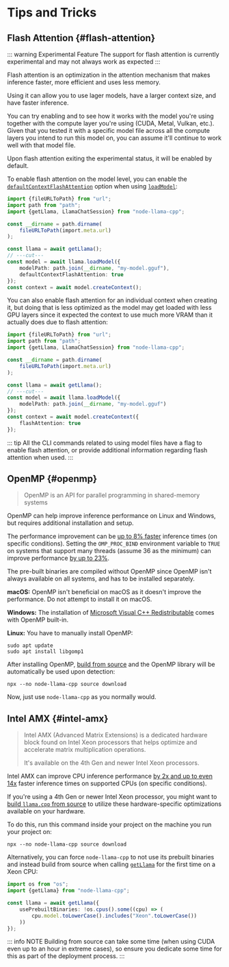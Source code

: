 # Tips and Tricks
## Flash Attention {#flash-attention}
::: warning Experimental Feature
The support for flash attention is currently experimental and may not always work as expected
:::

Flash attention is an optimization in the attention mechanism that makes inference faster, more efficient and uses less memory.

Using it can allow you to use lager models, have a larger context size, and have faster inference.

You can try enabling and to see how it works with the model you're using together with the compute layer you're using (CUDA, Metal, Vulkan, etc.).
Given that you tested it with a specific model file across all the compute layers you intend to run this model on, you can assume it'll continue to work well with that model file.

Upon flash attention exiting the experimental status, it will be enabled by default.

To enable flash attention on the model level, you can enable the [`defaultContextFlashAttention`](../api/type-aliases/LlamaModelOptions#defaultcontextflashattention) option when using [`loadModel`](../api/classes/Llama#loadmodel):
```typescript
import {fileURLToPath} from "url";
import path from "path";
import {getLlama, LlamaChatSession} from "node-llama-cpp";

const __dirname = path.dirname(
    fileURLToPath(import.meta.url)
);

const llama = await getLlama();
// ---cut---
const model = await llama.loadModel({
    modelPath: path.join(__dirname, "my-model.gguf"),
    defaultContextFlashAttention: true
});
const context = await model.createContext();
```

You can also enable flash attention for an individual context when creating it,
but doing that is less optimized as the model may get loaded with less GPU layers
since it expected the context to use much more VRAM than it actually does due to flash attention:
```typescript
import {fileURLToPath} from "url";
import path from "path";
import {getLlama, LlamaChatSession} from "node-llama-cpp";

const __dirname = path.dirname(
    fileURLToPath(import.meta.url)
);

const llama = await getLlama();
// ---cut---
const model = await llama.loadModel({
    modelPath: path.join(__dirname, "my-model.gguf")
});
const context = await model.createContext({
    flashAttention: true
});
```

::: tip
All the CLI commands related to using model files have a flag to enable flash attention,
or provide additional information regarding flash attention when used.
:::

## OpenMP {#openmp}
> OpenMP is an API for parallel programming in shared-memory systems

OpenMP can help improve inference performance on Linux and Windows, but requires additional installation and setup.

The performance improvement can be [up to 8% faster](https://github.com/ggerganov/llama.cpp/pull/7606) inference times (on specific conditions).
Setting the `OMP_PROC_BIND` environment variable to `TRUE` on systems that support many threads (assume 36 as the minimum) can improve performance [by up to 23%](https://github.com/ggerganov/llama.cpp/pull/7606).

The pre-built binaries are compiled without OpenMP since OpenMP isn't always available on all systems, and has to be installed separately.

**macOS:** OpenMP isn't beneficial on macOS as it doesn't improve the performance. Do not attempt to install it on macOS.

**Windows:** The installation of [Microsoft Visual C++ Redistributable](https://learn.microsoft.com/en-us/cpp/windows/latest-supported-vc-redist?view=msvc-170#latest-microsoft-visual-c-redistributable-version) comes with OpenMP built-in.

**Linux:** You have to manually install OpenMP:
```shell
sudo apt update
sudo apt install libgomp1
```

After installing OpenMP, [build from source](./building-from-source.md) and the OpenMP library will be automatically be used upon detection:
```shell
npx --no node-llama-cpp source download
```

Now, just use `node-llama-cpp` as you normally would.

## Intel AMX {#intel-amx}
> Intel AMX (Advanced Matrix Extensions) is a dedicated hardware block found on Intel Xeon processors
> that helps optimize and accelerate matrix multiplication operations.
> 
> It's available on the 4th Gen and newer Intel Xeon processors.

Intel AMX can improve CPU inference performance [by 2x and up to even 14x](https://github.com/ggerganov/llama.cpp/pull/7707) faster inference times on supported CPUs (on specific conditions).

If you're using a 4th Gen or newer Intel Xeon processor,
you might want to [build `llama.cpp` from source](./building-from-source.md) to utilize these hardware-specific optimizations available on your hardware.

To do this, run this command inside your project on the machine you run your project on:
```shell
npx --no node-llama-cpp source download
```

Alternatively, you can force `node-llama-cpp` to not use its prebuilt binaries
and instead build from source when calling [`getLlama`](../api/functions/getLlama.md) for the first time on a Xeon CPU:

```typescript
import os from "os";
import {getLlama} from "node-llama-cpp";

const llama = await getLlama({
    usePrebuiltBinaries: !os.cpus().some((cpu) => (
        cpu.model.toLowerCase().includes("Xeon".toLowerCase())
    ))
});
```
::: info NOTE
Building from source can take some time (when using CUDA even up to an hour in extreme cases),
so ensure you dedicate some time for this as part of the deployment process.
:::
